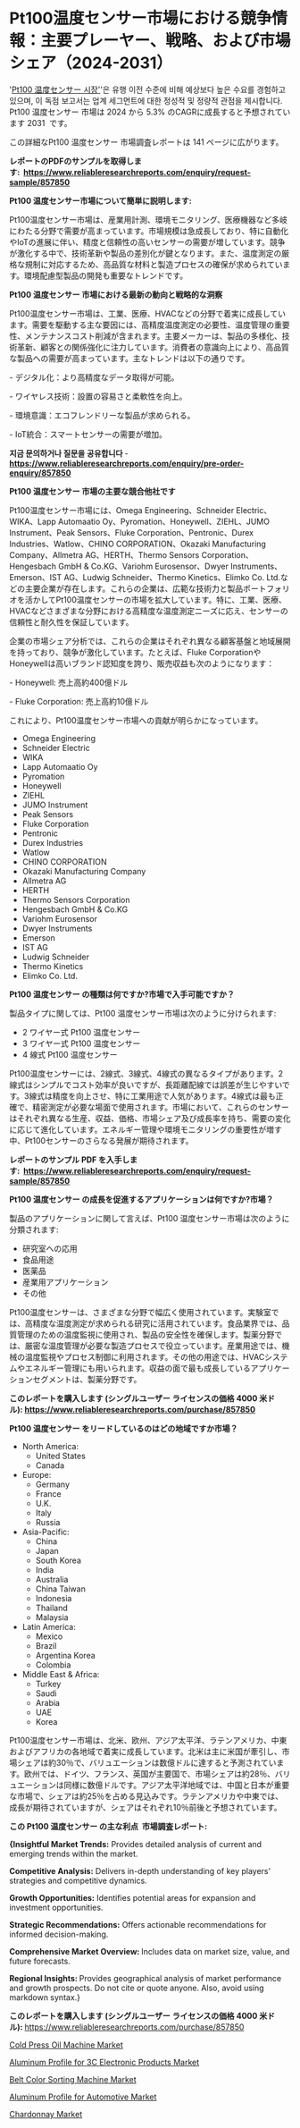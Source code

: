 <p><h1>Pt100温度センサー市場における競争情報：主要プレーヤー、戦略、および市場シェア（2024-2031）</h1></p><p>'<a href="https://www.reliableresearchreports.com/pt100-temperature-sensors-r857850?utm_campaign=110&utm_medium=36&utm_source=Github&utm_content=ia&utm_term=19102024&utm_id=pt100-temperature-sensors">Pt100 温度センサー 시장'</a>'은 유행 이전 수준에 비해 예상보다 높은 수요를 경험하고 있으며, 이 독점 보고서는 업계 세그먼트에 대한 정성적 및 정량적 관점을 제시합니다. Pt100 温度センサー 市場は 2024 から 5.3% のCAGRに成長すると予想されています 2031&nbsp; です。</p>
<p>この詳細なPt100 温度センサー 市場調査レポートは 141 ページに広がります。</p>
<p><strong>レポートのPDFのサンプルを取得します</strong><strong>:&nbsp;&nbsp;<a href="https://www.reliableresearchreports.com/enquiry/request-sample/857850?utm_campaign=110&utm_medium=36&utm_source=Github&utm_content=ia&utm_term=19102024&utm_id=pt100-temperature-sensors">https://www.reliableresearchreports.com/enquiry/request-sample/857850</a></strong></p>
<p><strong>Pt100 温度センサー市場について簡単に説明します:</strong></p>
<p><p>Pt100温度センサー市場は、産業用計測、環境モニタリング、医療機器など多岐にわたる分野で需要が高まっています。市場規模は急成長しており、特に自動化やIoTの進展に伴い、精度と信頼性の高いセンサーの需要が増しています。競争が激化する中で、技術革新や製品の差別化が鍵となります。また、温度測定の厳格な規制に対応するため、高品質な材料と製造プロセスの確保が求められています。環境配慮型製品の開発も重要なトレンドです。</p></p>
<p><strong>Pt100 温度センサー 市場における最新の動向と戦略的な洞察</strong></p>
<p><p>Pt100温度センサー市場は、工業、医療、HVACなどの分野で着実に成長しています。需要を駆動する主な要因には、高精度温度測定の必要性、温度管理の重要性、メンテナンスコスト削減が含まれます。主要メーカーは、製品の多様化、技術革新、顧客との関係強化に注力しています。消費者の意識向上により、高品質な製品への需要が高まっています。主なトレンドは以下の通りです。</p><p>- デジタル化：より高精度なデータ取得が可能。</p><p>- ワイヤレス技術：設置の容易さと柔軟性を向上。</p><p>- 環境意識：エコフレンドリーな製品が求められる。</p><p>- IoT統合：スマートセンサーの需要が増加。</p></p>
<p><strong>지금 문의하거나 질문을 공유합니다</strong><strong>&nbsp;</strong>-<strong><a href="https://www.reliableresearchreports.com/enquiry/pre-order-enquiry/857850?utm_campaign=110&utm_medium=36&utm_source=Github&utm_content=ia&utm_term=19102024&utm_id=pt100-temperature-sensors">https://www.reliableresearchreports.com/enquiry/pre-order-enquiry/857850</a></strong></p>
<p><strong>Pt100 温度センサー 市場の主要な競合他社です</strong></p>
<p><p>Pt100温度センサー市場には、Omega Engineering、Schneider Electric、WIKA、Lapp Automaatio Oy、Pyromation、Honeywell、ZIEHL、JUMO Instrument、Peak Sensors、Fluke Corporation、Pentronic、Durex Industries、Watlow、CHINO CORPORATION、Okazaki Manufacturing Company、Allmetra AG、HERTH、Thermo Sensors Corporation、Hengesbach GmbH & Co.KG、Variohm Eurosensor、Dwyer Instruments、Emerson、IST AG、Ludwig Schneider、Thermo Kinetics、Elimko Co. Ltd.などの主要企業が存在します。これらの企業は、広範な技術力と製品ポートフォリオを活かしてPt100温度センサーの市場を拡大しています。特に、工業、医療、HVACなどさまざまな分野における高精度な温度測定ニーズに応え、センサーの信頼性と耐久性を保証しています。</p><p>企業の市場シェア分析では、これらの企業はそれぞれ異なる顧客基盤と地域展開を持っており、競争が激化しています。たとえば、Fluke CorporationやHoneywellは高いブランド認知度を誇り、販売収益も次のようになります：</p><p>- Honeywell: 売上高約400億ドル</p><p>- Fluke Corporation: 売上高約10億ドル</p><p>これにより、Pt100温度センサー市場への貢献が明らかになっています。</p></p>
<p><ul><li>Omega Engineering</li><li>Schneider Electric</li><li>WIKA</li><li>Lapp Automaatio Oy</li><li>Pyromation</li><li>Honeywell</li><li>ZIEHL</li><li>JUMO Instrument</li><li>Peak Sensors</li><li>Fluke Corporation</li><li>Pentronic</li><li>Durex Industries</li><li>Watlow</li><li>CHINO CORPORATION</li><li>Okazaki Manufacturing Company</li><li>Allmetra AG</li><li>HERTH</li><li>Thermo Sensors Corporation</li><li>Hengesbach GmbH & Co.KG</li><li>Variohm Eurosensor</li><li>Dwyer Instruments</li><li>Emerson</li><li>IST AG</li><li>Ludwig Schneider</li><li>Thermo Kinetics</li><li>Elimko Co. Ltd.</li></ul></p>
<p><strong>Pt100 温度センサー の種類は何ですか?市場で入手可能ですか？</strong></p>
<p>製品タイプに関しては、Pt100 温度センサー市場は次のように分けられます:</p>
<p><ul><li>2 ワイヤー式 Pt100 温度センサー</li><li>3 ワイヤー式 Pt100 温度センサー</li><li>4 線式 Pt100 温度センサー</li></ul></p>
<p><p>Pt100温度センサーには、2線式、3線式、4線式の異なるタイプがあります。2線式はシンプルでコスト効率が良いですが、長距離配線では誤差が生じやすいです。3線式は精度を向上させ、特に工業用途で人気があります。4線式は最も正確で、精密測定が必要な場面で使用されます。市場において、これらのセンサーはそれぞれ異なる生産、収益、価格、市場シェア及び成長率を持ち、需要の変化に応じて進化しています。エネルギー管理や環境モニタリングの重要性が増す中、Pt100センサーのさらなる発展が期待されます。</p></p>
<p><strong>レポートのサンプル PDF を入手します:&nbsp;</strong><strong>&nbsp;<a href="https://www.reliableresearchreports.com/enquiry/request-sample/857850?utm_campaign=110&utm_medium=36&utm_source=Github&utm_content=ia&utm_term=19102024&utm_id=pt100-temperature-sensors">https://www.reliableresearchreports.com/enquiry/request-sample/857850</a></strong></p>
<p><strong>Pt100 温度センサー の成長を促進するアプリケーションは何ですか?市場？</strong></p>
<p>製品のアプリケーションに関して言えば、Pt100 温度センサー市場は次のように分類されます:</p>
<p><ul><li>研究室への応用</li><li>食品用途</li><li>医薬品</li><li>産業用アプリケーション</li><li>その他</li></ul></p>
<p><p>Pt100温度センサーは、さまざまな分野で幅広く使用されています。実験室では、高精度な温度測定が求められる研究に活用されています。食品業界では、品質管理のための温度監視に使用され、製品の安全性を確保します。製薬分野では、厳密な温度管理が必要な製造プロセスで役立っています。産業用途では、機械の温度監視やプロセス制御に利用されます。その他の用途では、HVACシステムやエネルギー管理にも用いられます。収益の面で最も成長しているアプリケーションセグメントは、製薬分野です。</p></p>
<p><strong>このレポートを購入します (シングルユーザー ライセンスの価格 4000 米ドル):</strong><strong>&nbsp;<a href="https://www.reliableresearchreports.com/purchase/857850?utm_campaign=110&utm_medium=36&utm_source=Github&utm_content=ia&utm_term=19102024&utm_id=pt100-temperature-sensors">https://www.reliableresearchreports.com/purchase/857850</a></strong></p>
<p><strong>Pt100 温度センサー をリードしているのはどの地域ですか市場？</strong></p>
<p><ul>
    <li>
        North America:
        <ul>
            <li>United States</li>
            <li>Canada</li>
        </ul>
    </li>
    <li>
        Europe:
        <ul>
            <li>Germany</li>
            <li>France</li>
            <li>U.K.</li>
            <li>Italy</li>
            <li>Russia</li>
        </ul>
    </li>
    <li>
        Asia-Pacific:
        <ul>
            <li>China</li>
            <li>Japan</li>
            <li>South Korea</li>
            <li>India</li>
            <li>Australia</li>
            <li>China Taiwan</li>
            <li>Indonesia</li>
            <li>Thailand</li>
            <li>Malaysia</li>
        </ul>
    </li>
    <li>
        Latin America:
        <ul>
            <li>Mexico</li>
            <li>Brazil</li>
            <li>Argentina Korea</li>
            <li>Colombia</li>
        </ul>
    </li>
    <li>
        Middle East & Africa:
        <ul>
            <li>Turkey</li>
            <li>Saudi</li>
            <li>Arabia</li>
            <li>UAE</li>
            <li>Korea</li>
        </ul>
    </li>
    </ul></p>
<p><p>Pt100温度センサー市場は、北米、欧州、アジア太平洋、ラテンアメリカ、中東およびアフリカの各地域で着実に成長しています。北米は主に米国が牽引し、市場シェアは約30％で、バリュエーションは数億ドルに達すると予測されています。欧州では、ドイツ、フランス、英国が主要国で、市場シェアは約28％、バリュエーションは同様に数億ドルです。アジア太平洋地域では、中国と日本が重要な市場で、シェアは約25％を占める見込みです。ラテンアメリカや中東では、成長が期待されていますが、シェアはそれぞれ10％前後と予想されています。</p></p>
<p><strong>この Pt100 温度センサー の主な利点&nbsp; 市場調査レポート:</strong></p>
<p><strong>{Insightful Market Trends:</strong> Provides detailed analysis of current and emerging trends within the market.</p>
<p><strong>Competitive Analysis:</strong> Delivers in-depth understanding of key players' strategies and competitive dynamics.</p>
<p><strong>Growth Opportunities:</strong> Identifies potential areas for expansion and investment opportunities.</p>
<p><strong>Strategic Recommendations:</strong> Offers actionable recommendations for informed decision-making.</p>
<p><strong>Comprehensive Market Overview: </strong>Includes data on market size, value, and future forecasts.</p>
<p><strong>Regional Insights: </strong>Provides geographical analysis of market performance and growth prospects. Do not cite or quote anyone. Also, avoid using markdown syntax.}</p>
<p><strong>このレポートを購入します (シングルユーザー ライセンスの価格 4000 米ドル):&nbsp;</strong><a href="https://www.reliableresearchreports.com/purchase/857850?utm_campaign=110&utm_medium=36&utm_source=Github&utm_content=ia&utm_term=19102024&utm_id=pt100-temperature-sensors">https://www.reliableresearchreports.com/purchase/857850</a></p>
<p><p><a href="https://issuu.com/reportprime-2/docs/cold-press-oil-machine-market-size-_c473ee32889cf3?utm_campaign=110&utm_medium=36&utm_source=Github&utm_content=ia&utm_term=19102024&utm_id=pt100-temperature-sensors">Cold Press Oil Machine Market</a></p><p><a href="https://github.com/kathiestrine5ty/Market-Research-Report-List-1/blob/main/aluminum-profile-for-3c-electronic-products-market.md?utm_campaign=110&utm_medium=36&utm_source=Github&utm_content=ia&utm_term=19102024&utm_id=pt100-temperature-sensors">Aluminum Profile for 3C Electronic Products Market</a></p><p><a href="https://issuu.com/reportprime-2/docs/belt-color-sorting-machine-market-s_ae607778494b35?utm_campaign=110&utm_medium=36&utm_source=Github&utm_content=ia&utm_term=19102024&utm_id=pt100-temperature-sensors">Belt Color Sorting Machine Market</a></p><p><a href="https://github.com/alesiasc0na/Market-Research-Report-List-1/blob/main/aluminum-profile-for-automotive-market.md?utm_campaign=110&utm_medium=36&utm_source=Github&utm_content=ia&utm_term=19102024&utm_id=pt100-temperature-sensors">Aluminum Profile for Automotive Market</a></p><p><a href="https://www.linkedin.com/pulse/global-chardonnay-55-cagr-forecast-2024-2031-adaptive-researcher-miaxe?utm_campaign=110&utm_medium=36&utm_source=Github&utm_content=ia&utm_term=19102024&utm_id=pt100-temperature-sensors">Chardonnay Market</a></p></p>
<p>&nbsp;</p>